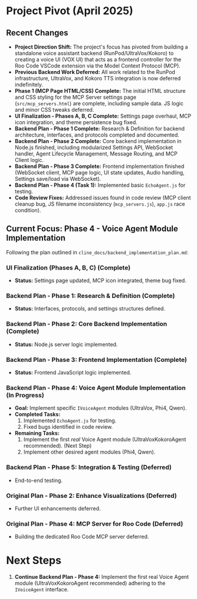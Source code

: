 # Project Pivot (April 2025)

## Recent Changes

- **Project Direction Shift:** The project's focus has pivoted from building a standalone voice assistant backend (RunPod/UltraVox/Kokoro) to creating a voice UI (VOX UI) that acts as a frontend controller for the Roo Code VSCode extension via the Model Context Protocol (MCP).
- **Previous Backend Work Deferred:** All work related to the RunPod infrastructure, UltraVox, and Kokoro TTS integration is now deferred indefinitely.
- **Phase 1 (MCP Page HTML/CSS) Complete:** The initial HTML structure and CSS styling for the MCP Server settings page (`src/mcp_servers.html`) are complete, including sample data. JS logic and minor CSS tweaks deferred.
- **UI Finalization - Phases A, B, C Complete:** Settings page overhaul, MCP icon integration, and theme persistence bug fixed.
- **Backend Plan - Phase 1 Complete:** Research & Definition for backend architecture, interfaces, and protocols completed and documented.
- **Backend Plan - Phase 2 Complete:** Core backend implementation in Node.js finished, including modularized Settings API, WebSocket handler, Agent Lifecycle Management, Message Routing, and MCP Client logic.
- **Backend Plan - Phase 3 Complete:** Frontend implementation finished (WebSocket client, MCP page logic, UI state updates, Audio handling, Settings save/load via WebSocket).
- **Backend Plan - Phase 4 (Task 1):** Implemented basic `EchoAgent.js` for testing.
- **Code Review Fixes:** Addressed issues found in code review (MCP client cleanup bug, JS filename inconsistency (`mcp_servers.js`), `app.js` race condition).

## Current Focus: Phase 4 - Voice Agent Module Implementation

Following the plan outlined in `cline_docs/backend_implementation_plan.md`:

### UI Finalization (Phases A, B, C) (Complete)

- **Status:** Settings page updated, MCP icon integrated, theme bug fixed.

### Backend Plan - Phase 1: Research & Definition (Complete)

- **Status:** Interfaces, protocols, and settings structures defined.

### Backend Plan - Phase 2: Core Backend Implementation (Complete)

- **Status:** Node.js server logic implemented.

### Backend Plan - Phase 3: Frontend Implementation (Complete)

- **Status:** Frontend JavaScript logic implemented.

### Backend Plan - Phase 4: Voice Agent Module Implementation (In Progress)

- **Goal:** Implement specific `IVoiceAgent` modules (UltraVox, Phi4, Qwen).
- **Completed Tasks:**
    1. Implemented `EchoAgent.js` for testing.
    2. Fixed bugs identified in code review.
- **Remaining Tasks:**
    1. Implement the first *real* Voice Agent module (UltraVoxKokoroAgent recommended). (Next Step)
    2. Implement other desired agent modules (Phi4, Qwen).

### Backend Plan - Phase 5: Integration & Testing (Deferred)

- End-to-end testing.

### Original Plan - Phase 2: Enhance Visualizations (Deferred)

- Further UI enhancements deferred.

### Original Plan - Phase 4: MCP Server for Roo Code (Deferred)

- Building the dedicated Roo Code MCP server deferred.

# Next Steps

1. **Continue Backend Plan - Phase 4:** Implement the first real Voice Agent module (UltraVoxKokoroAgent recommended) adhering to the `IVoiceAgent` interface.
